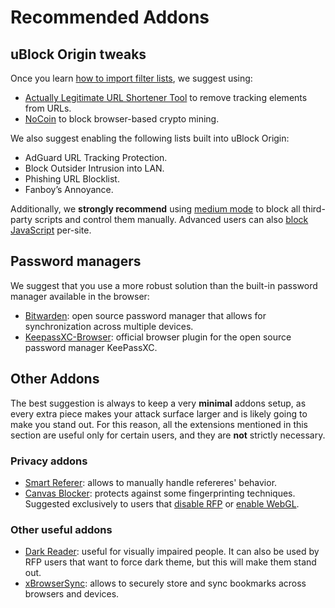 # Recommended Addons

## uBlock Origin tweaks

Once you learn
[how to import filter lists](https://github.com/gorhill/uBlock/wiki/Filter-lists-from-around-the-web),
we suggest using:

- [Actually Legitimate URL Shortener Tool](https://github.com/DandelionSprout/adfilt/blob/master/LegitimateURLShortener.txt)
  to remove tracking elements from URLs.
- [NoCoin](https://raw.githubusercontent.com/hoshsadiq/adblock-nocoin-list/master/nocoin.txt)
  to block browser-based crypto mining.

We also suggest enabling the following lists built into uBlock Origin:

- AdGuard URL Tracking Protection.
- Block Outsider Intrusion into LAN.
- Phishing URL Blocklist.
- Fanboy’s Annoyance.

Additionally, we **strongly recommend** using
[medium mode](https://github.com/gorhill/uBlock/wiki/Blocking-mode:-medium-mode)
to block all third-party scripts and control them manually. Advanced users can
also
[block JavaScript](https://github.com/gorhill/uBlock/wiki/Per-site-switches#no-scripting)
per-site.

## Password managers

We suggest that you use a more robust solution than the built-in password
manager available in the browser:

- [Bitwarden](https://addons.mozilla.org/en-US/firefox/addon/bitwarden-password-manager/):
  open source password manager that allows for synchronization across multiple
  devices.
- [KeepassXC-Browser](https://addons.mozilla.org/en-US/firefox/addon/keepassxc-browser/):
  official browser plugin for the open source password manager KeePassXC.

## Other Addons

The best suggestion is always to keep a very **minimal** addons setup, as every
extra piece makes your attack surface larger and is likely going to make you
stand out. For this reason, all the extensions mentioned in this section are
useful only for certain users, and they are **not** strictly necessary.

### Privacy addons

- [Smart Referer](https://addons.mozilla.org/en-US/firefox/addon/smart-referer/):
  allows to manually handle refereres' behavior.
- [Canvas Blocker](https://addons.mozilla.org/en-US/firefox/addon/canvasblocker/):
  protects against some fingerprinting techniques. Suggested exclusively to
  users that
  [disable RFP](/docs/faq/#what-are-the-most-common-downsides-of-rfp-resist-fingerprinting)
  or [enable WebGL](/docs/faq/#how-do-i-enable-webgl).

### Other useful addons

- [Dark Reader](https://addons.mozilla.org/en-US/firefox/addon/darkreader/):
  useful for visually impaired people. It can also be used by RFP users that
  want to force dark theme, but this will make them stand out.
- [xBrowserSync](https://addons.mozilla.org/en-US/firefox/addon/xbs/): allows to
  securely store and sync bookmarks across browsers and devices.
